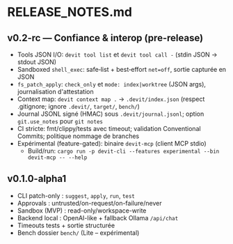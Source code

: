 # RELEASE_NOTES.md
## v0.2-rc — Confiance & interop (pre-release)
- Tools JSON I/O: `devit tool list` et `devit tool call -` (stdin JSON → stdout JSON)
- Sandboxed `shell_exec`: safe‑list + best‑effort `net=off`, sortie capturée en JSON
- `fs_patch_apply`: `check_only` et `mode: index|worktree` (JSON args), journalisation d'attestation
- Context map: `devit context map .` → `.devit/index.json` (respect .gitignore; ignore `.devit/`, `target/`, `bench/`)
- Journal JSONL signé (HMAC) sous `.devit/journal.jsonl`; option `git.use_notes` pour `git notes`
- CI stricte: fmt/clippy/tests avec timeout; validation Conventional Commits; politique nommage de branches
- Expérimental (feature-gated): binaire `devit-mcp` (client MCP stdio)
  - Build/run: `cargo run -p devit-cli --features experimental --bin devit-mcp -- --help`

## v0.1.0-alpha1
- CLI patch-only : `suggest`, `apply`, `run`, `test`
- Approvals : untrusted/on-request/on-failure/never
- Sandbox (MVP) : read-only/workspace-write
- Backend local : OpenAI-like + fallback Ollama `/api/chat`
- Timeouts tests + sortie structurée
- Bench dossier `bench/` (Lite – expérimental)
